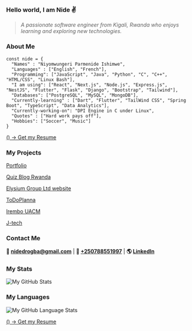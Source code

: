 ### Hello world, I am Nide ✌

> *A passionate software engineer from Kigali, Rwanda who enjoys learning and exploring new technologies.*

### About Me

```
const nide = {
  "Names" : "Niyomwungeri Parmenide Ishimwe",
  "Languages" : ["English", "French"],
  "Programming": ["JavaScript", "Java", "Python", "C", "C++", "HTML/CSS", "Linux Bash"],
  "I am using": ["React", "Next.js", "Node.js", "Express.js", "NestJS", "Flutter", "Flask", "Django", "Bootstrap", "Tailwind"],
  "Databases": ["PostgreSQL", "MySQL", "MongoDB"],
  "Currently-learning" : ["Dart", "Flutter", "TailWind CSS", "Spring Boot", "TypeScript", "Data Analytics"],
  "Currently-working-on": "DPI Engine in C under Linux",
  "Quotes" : ["Hard work pays off"],
  "Hobbies": ["Soccer", "Music"]
}
``` 

[() -> Get my Resume](https://res.cloudinary.com/demsylp8d/image/upload/v1722165260/portfolio/resume/Front.pdf)

### My Projects

[Portfolio](https://www.parmenide.me/)

[Quiz Blog Rwanda](https://www.quizblog.rw/)

[Elysium Group Ltd website](https://www.elysiumgroup.org) 

[ToDoPlanna](https://www.todoplanna.live/)

[Irembo UACM](https://irembo-user-acc-mgt.vercel.app/)

[J-tech](https://j-tech.vercel.app)

### Contact Me

**💌 [nidedrogba@gmail.com](nidedrogba@gmail.com)** | 
**📱 [+250788551997](+250788551997)** | 
**🌎 [LinkedIn](https://www.linkedin.com/in/niyomwungeri-parmenide-ishimwe-1a5394123/)**

### My Stats

![My GitHub Stats](https://github-readme-stats.vercel.app/api?username=nide17&theme=dark&show_icons=true)

### My Languages

![My GitHub Language Stats](https://github-readme-stats.vercel.app/api/top-langs/?username=nide17&theme=tokyonight)

[() -> Get my Resume](https://drive.google.com/file/d/1ooa4i8CIBseFX_2gyDh6_wvofpWugA0w/view?usp=sharing)
